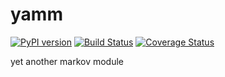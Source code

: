 # yamm

[![PyPI version](https://badge.fury.io/py/yamm.svg)](https://badge.fury.io/py/yamm)
[![Build Status](https://travis-ci.org/inkeye/yamm.svg?branch=master)](https://travis-ci.org/inkeye/yamm)
[![Coverage Status](https://coveralls.io/repos/github/inkeye/yamm/badge.svg?branch=master)](https://coveralls.io/github/inkeye/yamm?branch=master)

yet another markov module
